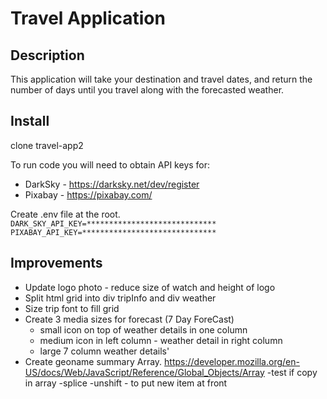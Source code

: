 # Travel Application

## Description
This application will take your destination and travel dates, and return the
number of days until you travel along with the forecasted weather.

## Install
clone travel-app2

To run code you will need to obtain API keys for:
- DarkSky - https://darksky.net/dev/register
- Pixabay - https://pixabay.com/

Create .env file at the root.
`DARK_SKY_API_KEY=*****************************
 PIXABAY_API_KEY=******************************`

## Improvements
- Update logo photo - reduce size of watch and height of logo
- Split html grid into div tripInfo and div weather
- Size trip font to fill grid
- Create 3 media sizes for forecast (7 Day ForeCast)
  - small icon on top of weather details in one column
  - medium icon in left column - weather detail in right column
  - large 7 column weather details'
- Create geoname summary Array.  https://developer.mozilla.org/en-US/docs/Web/JavaScript/Reference/Global_Objects/Array
  -test if copy in array
  -splice
  -unshift - to put new item at front
